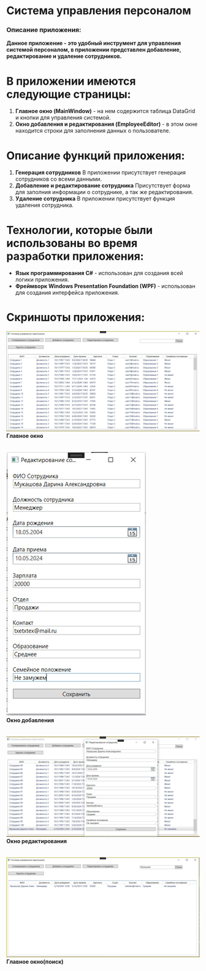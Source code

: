 # Система управления персоналом

### Описание приложения:
**Данное приложение - это удобный инструмент для управления системой персоналом, в приложении представлен добавление, редактирование и удаление сотрудников.**

# В приложении имеются следующие страницы:
1. **Главное окно (MainWindow)** - на нем содержится таблица DataGrid и кнопки для управления системой.
2. **Окно добавления и редактирования (EmployeeEditor)** - в этом окне находится строки для заполнения данных о пользователе.

# Описание функций приложения:
1. **Генерация сотрудников** В приложении присутствует генерация сотрудников со всеми данными.
2. **Добавление и редактирование сотрудника** Присутствует форма для заполния информации о сотруднике, а так же редактирования.
3. **Удаление сотрудника** В приложении присутствует функция удаления сотрудника.

# Технологии, которые были использованы во время разработки приложения:
- **Язык программирования C#** - использован для создания всей логики приложения.
- **Фреймворк Windows Presentation Foundation (WPF)** - использован для создания интерфейса приложения.

# Скриншоты приложения:
![Главное окно](https://github.com/mukashovadarina/Zadanie2_UP/blob/main/Image/Screenshot_3.jpg) </br>
**Главное окно**
</br> </br> </br>
![Окно добавления](https://github.com/mukashovadarina/Zadanie2_UP/blob/main/Image/Screenshot_4.jpg) </br>
**Окно добавления**
</br> </br> </br>
![Окно редактирования](https://github.com/mukashovadarina/Zadanie2_UP/blob/main/Image/Screenshot_5.jpg) </br>
**Окно редактирования**
</br> </br> </br>
![Главное окно(поиск)](https://github.com/mukashovadarina/Zadanie2_UP/blob/main/Image/Screenshot_6.jpg) </br>
**Главное окно(поиск)**
</br> </br> </br>
